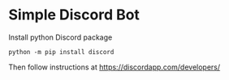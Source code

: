 # Simple Discord Bot

Install python Discord package

`python -m pip install discord`

Then follow instructions at https://discordapp.com/developers/